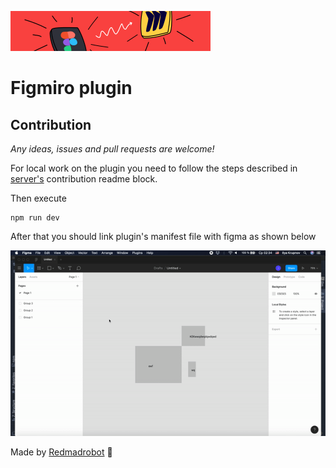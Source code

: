 ![Figmiro logo](/images/cover.png)

# Figmiro plugin

## Contribution

*Any ideas, issues and pull requests are welcome!*

For local work on the plugin you need to follow the steps described in
[server's](https://github.com/smth/readme) contribution readme block.

Then execute
```shell script
npm run dev
```

After that you should link plugin's manifest file with figma as shown below

![Manifest linking](/images/how-to-install.gif)

Made by [Redmadrobot](https://www.redmadrobot.com/) 🤖
